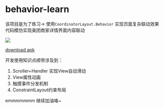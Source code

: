 # behavior-learn
该项目是为了练习-> 使用`CoordinatorLayout.Behavior` 实现页面复杂联动效果
代码模仿实现美团商家详情界面内容联动

![](https://github.com/iielse/SwitchButton/blob/master/preview2.gif)


[download apk](https://github.com/iielse/SwitchButton/blob/master/app-behavior.apk)

开发使用知识点顺带涉及到：
1. Scroller+Handler 实现View自动滑动
2. View属性动画
3. 触摸事件分发机制
4. ConstraintLayout约束布局

emmmmmmm 继续加油咯~